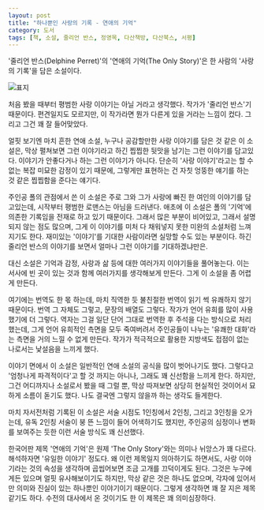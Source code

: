 ```yaml
---
layout: post
title: "하나뿐인 사랑의 기록 - 연애의 기억"
category: 도서
tags: [책, 소설, 줄리언 반스, 정영목, 다산책방, 다산북스, 서평]
---
```


'줄리언 반스(Delphine Perret)'의
'연애의 기억(The Only Story)'은
한 사람의 '사랑의 기록'을 담은 소설이다.

![표지](https://lh3.googleusercontent.com/jc24kJJ-viCdSvZV8Kq2C3CiYL3HzXYZTb6QOsuKU0bDDHBV2-5ZAlTdXtmqtVAd1d9dWDu2GjLcAg=s480)

처음 봤을 때부터 평범한 사랑 이야기는 아닐 거라고 생각했다.
작가가 '줄리언 반스'기 때문이다.
편견일지도 모르지만, 이 작가라면 뭔가 다른게 있을 거라는 느낌이 컸다.
그리고 그건 꽤 잘 들어맞았다.

얼핏 보기엔 마치 흔한 연애 소설,
누구나 공감할만한 사랑 이야기를 담은 것 같은 이 소설은,
막상 펼쳐보면 그런 이야기라고 하긴 찝찝한 뒷맛을 남기는 그런 이야기를 담고있다.
이야기가 안좋다거나 하는 그런 이야기가 아니다.
단순히 '사랑 이야기'라고는 할 수 없는 복잡 미묘한 감정이 있기 때문에,
그렇게만 표현하는 건 자칫 엉뚱한 얘기를 하는 것 같은 찝찝함을 준다는 얘기다.

주인공 폴의 관점에서 쓴 이 소설은
주로 그와 그가 사랑에 빠진 한 여인의 이야기를 담고있는데,
시작부터 평범한 로맨스는 아님을 드러낸다.
애초에 이 소설은 폴의 '기억'에 의존한 기록임을 전재로 하고 있기 때문이다.
그래서 많은 부분이 비어있고,
그래서 설명되지 않는 점도 많으며,
그게 이 이야기를 미처 다 채워넣지 못한 미완의 소설처럼 느껴지기도 한다.
재미있는 '이야기'를 기대한 사람이라면 실망할 수도 있는 부분이다.
하긴 줄리언 반스의 이야기를 보면서 얼마나 그런 이야기를 기대하겠냐만은.

대신 소설은 기억과 감정, 사랑과 삶 등에 대한 여러가지 이야기들을 풀어놓는다.
이는 서사에 빈 곳이 있는 것과 함께 여러가지를 생각해보게 만든다.
그게 이 소설을 좀 어렵게 만든다.

여기에는 번역도 한 몫 하는데,
마치 직역한 듯 불친절한 번역이 읽기 썩 유쾌하지 않기 때문이다.
번역 그 자체도 그렇고, 문장의 배열도 그렇다.
작가가 언어 유희를 많이 사용했기에 더 그렇다.
역자는 그걸 일단 단어 그대로 번역한 후 주석을 다는 방식으로 처리했는데,
그게 언어 유희적인 측면을 모두 죽여버려서
주인공들이 나누는 '유쾌한 대화'라는 측면을 거의 느낄 수 없게 만든다.
작가가 적극적으로 활용한 지방색도 접점이 없는 나로서는 낯설음을 느끼게 했다.

이야기 면에서 이 소설은 일반적인 연애 소설의 공식을 많이 벗어나기도 했다.
그렇다고 '엄청나게 파격적이다'고 할 것 까지는 아니나, 그래도 꽤 신선함을 느끼게 한다.
하지만, 그건 어디까지나 소설로서 봤을 때 그럴 뿐,
막상 따져보면 상당히 현실적인 것이어서 묘하게 소름이 돋기도 했다.
나도 결국엔 그렇지 않을까 하는 생각도 들게한다.

마치 자서전처럼 기록된 이 소설은 서술 시점도 1인칭에서 2인칭, 그리고 3인칭을 오가는데,
유독 2인칭 서술이 붕 뜬 느낌이 들어 어색하기도 했지만,
주인공의 심정이나 변화를 보여주는 듯한 이런 서술 방식도 꽤 신선했다.

한국어판 제목 '연애의 기억'은
원제 'The Only Story'와는 의미나 뉘앙스가 꽤 다르다.
해석하자면 '유일한 이야기' 정도다.
왜 이런 제목일지 의아하기도 하면서도,
사랑 이야기라는 것의 속성을 생각하며 곱씹어보면 조금 고개를 끄덕이게도 된다.
그것은 누구에게든 있으며 얼핏 유사해보이기도 하지만,
막상 같은 것은 하나도 없으며,
각자에 있어서만 의미와 진실이 있는 하나뿐인 이야기이기 때문이다.
그렇게 생각하면 꽤 잘 지은 제목 같기도 하다.
수전의 대사에서 온 것이기도 한 이 제목은 꽤 의미심장하다.
